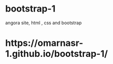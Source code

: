 # bootstrap-1
angora site, html , css and bootstrap
<h1>https://omarnasr-1.github.io/bootstrap-1/</h1>
